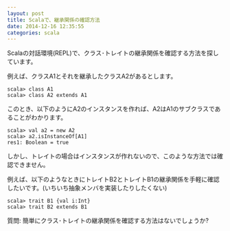 ```yaml
---
layout: post
title: Scalaで、継承関係の確認方法
date: 2014-12-16 12:35:55
categories: scala
---
```

<!-- {% raw %} -->
<p>Scalaの対話環境(REPL)で、クラス･トレイトの継承関係を確認する方法を探しています。</p>

<p>例えば、クラスA1とそれを継承したクラスA2があるとします。</p>

<pre><code>scala&gt; class A1
scala&gt; class A2 extends A1
</code></pre>

<p>このとき、以下のようにA2のインスタンスを作れば、A2はA1のサブクラスであることがわかります。</p>

<pre><code>scala&gt; val a2 = new A2
scala&gt; a2.isInstanceOf[A1]
res1: Boolean = true
</code></pre>

<p>しかし、トレイトの場合はインスタンスが作れないので、このような方法では確認できません。</p>

<p>例えば、以下のようなときにトレイトB2とトレイトB1の継承関係を手軽に確認したいです。(いちいち抽象メンバを実装したりしたくない)</p>

<pre><code>scala&gt; trait B1 {val i:Int}
scala&gt; trait B2 extends B1
</code></pre>

<p>質問: 簡単にクラス･トレイトの継承関係を確認する方法はないでしょうか?</p>
<!-- {% endraw %} -->
